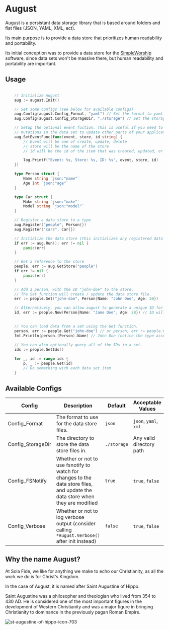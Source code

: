 # August

August is a persistant data storage library that is based around folders and flat files (JSON, YAML, XML, ect).

Its main purpose is to provide a data store that prioritizes human readability and portability.

Its initial conception was to provide a data store for the [SimpleWorship](https://github.com/solafide-dev/simpleworship) software, since data sets won't be massive there, but human readability and portability are important.

## Usage

```go

    // Initialize August
    aug := august.Init()

    // Set some configs (see below for available configs)
    aug.Config(august.Config_Format, "yaml") // Set the format to yaml (default json)
    aug.Config(august.Config_StorageDir, "./storage") // Set the storage directory (default ./storage)

    // Setup the optional event fuction. This is useful if you need to subscribe to
    // mutations in the data set to update other parts of your application.
    aug.SetEventFunc(func(event, store, id string) {
        // Event will be one of create, update, delete
        // store will be the name of the store
        // id will be the id of the item that was created, updated, or deleted

        log.Printf("Event: %s, Store: %s, ID: %s", event, store, id)
    })

    type Person struct {
        Name string `json:"name"`
        Age int `json:"age"`
    }

    type Car struct {
        Make string `json:"make"`
        Model string `json:"model"`
    }

    // Register a data store to a type
    aug.Register("people", Person{})
    aug.Register("cars", Car{})

    // Initialize the data store (this initializes any registered data stores, and loads any existing data)
    if err := aug.Run(); err != nil {
        panic(err)
    }

    // Get a reference to the store
    people, err := aug.GetStore("people")
    if err != nil {
        panic(err)
    }

    // Add a person, with the ID "john-doe" to the store.
    // The Set function will create / update the data store file.
    err := people.Set("john-doe", Person{Name: "John Doe", Age: 30})

    // Alternatively, you can allow august to generate a unique ID for you, if you don't want to manage them yourself.
    id, err := people.New(Person{Name: "Jane Doe", Age: 28}) // ID will contain the new unique ID that was created.
    

    // You can load data from a set using the Get function.
    person, err := people.Get("john-doe") // or person, err := people.Get(id) to get Jane Doe we just created
    fmt.Println(person.(Person).Name) // John Doe (notice the type assertion -- this is because the Get function returns an interface{})
   
    // You can also optionally query all of the IDs in a set.
    ids := people.GetIds()

    for _, id := range ids {
        p, _ := people.Get(id)
        // Do something wich each data set item
    }

```

## Available Configs

| Config | Description | Default | Acceptable Values |
| --- | --- | --- | --- |
| Config_Format | The format to use for the data store files. | `json` | `json`, `yaml`, `xml` |
| Config_StorageDir | The directory to store the data store files in. | `./storage` | Any valid directory path |
| Config_FSNotify | Whether or not to use fsnotify to watch for changes to the data store files, and update the data store when they are modified | `true` | `true`, `false` |
| Config_Verbose | Whether or not to log verbose output (consider calling `*August.Verbose()` after init instead) | `false` | `true`, `false` |

## Why the name August?

At Sola Fide, we like for anything we make to echo our Christianity, as all the work we do is for Christ's Kingdom.

In the case of August, it is named after Saint Augustine of Hippo.

Saint Augustine was a philosopher and theologian who lived from 354 to 430 AD. He is considered one of the most important figures in the development of Western Christianity and was a major figure in bringing Christianity to dominance in the previously pagan Roman Empire.

![st-augustine-of-hippo-icon-703](https://github.com/solafide-dev/august/assets/262524/93d50e65-347d-4185-b635-30b7cf0d3986)
